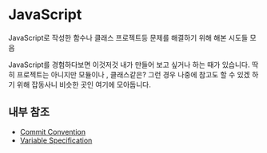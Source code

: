 # JavaScript
JavaScript로 작성한 함수나 클래스 프로젝트등 문제를 해결하기 위해 해본 시도들 모음

JavaScript를 경험하다보면 이것저것 내가 만들어 보고 싶거나 하는 때가 있습니다. 딱히 프로젝트는 아니지만 모듈이나 , 클래스같은? 그런 경우 나중에 참고도 할 수 있겠 하기 위해 잡동사니 비슷한 곳인 여기에 모아둡니다. 


## 내부 참조

- [Commit Convention](./commit-convention/README.md)
- [Variable Specification](./variable-specification/README.md)